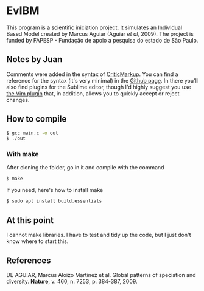 # EvIBM

This program is a scientific iniciation project. It simulates an Individual Based Model created by Marcus Aguiar (Aguiar _et al_, 2009). The project is funded by FAPESP - Fundação de apoio a pesquisa do estado de São Paulo.

## Notes by Juan
Comments were added in the syntax of [CriticMarkup][critic]. You can find a
reference for the syntax (it's very minimal) in the [Github page][github]. In
there you'll also find plugins for the Sublime editor, though I'd highly suggest
you use [the Vim plugin][vim] that, in addition, allows you to quickly accept or
reject changes.

[critic]: http://criticmarkup.com/
[github]: https://github.com/CriticMarkup/CriticMarkup-toolkit.git
[vim]: https://github.com/vim-pandoc/vim-criticmarkup.git

## How to compile
```bash
$ gcc main.c -o out
$ ./out
```
### With make
After cloning the folder, go in it and compile with the command
```bash
$ make
```
If you need, here's how to install make
```bash
$ sudo apt install build.essentials
```
## At this point
I cannot make libraries. I have to test and tidy up the code, but I just don't know where to start this.  

## References

DE AGUIAR, Marcus Aloizo Martinez et al. Global patterns of speciation and diversity. **Nature**, v. 460, n. 7253, p. 384-387, 2009.
